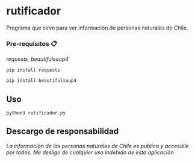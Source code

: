 # rutificador

Programa que sirve para ver información de personas naturales de Chile.

### Pre-requisitos 📋

_requests, beautifulsoup4_

```
pip install requests
```
```
pip install beautifulsoup4
```

## Uso

```
python3 rutificador.py
```

## Descargo de responsabilidad

_La información de las personas naturales de Chile es publica y accesible por todos. Me desligo de cualquier uso indebido de esta aplicación._
